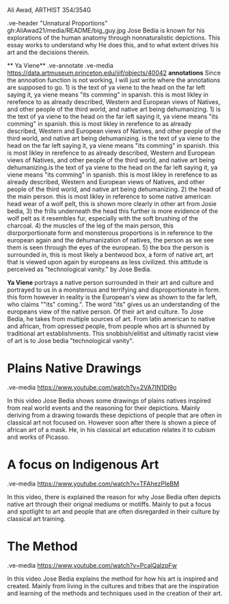 Ali Awad, ARTHIST 354/354G

.ve-header "Unnatural Proportions" gh:AliAwad21/media/README/big_guy.jpg
 Jose Bedia is known for his explorations of the human anatomy through nonnaturalistic depictions. This essay works to understand why He does this, and to what extent drives his art and the decisions therein. 
 
** Ya Viene**
.ve-annotate
.ve-media https://data.artmuseum.princeton.edu/iiif/objects/40042
**annotations**
 Since the annoation function is not working, I will just write where the annotations are supposed to go. 1) is the text of ya viene to the head on the far left saying it, ya viene means "its comming" in spanish. this is most likley in rerefence to as already described, Western and European views of Natives, and other people of the third world, and native art being dehumanizing. 1) is the text of ya viene to the head on the far left saying it, ya viene means "its comming" in spanish. this is most likley in rerefence to as already described, Western and European views of Natives, and other people of the third world, and native art being dehumanizing. is the text of ya viene to the head on the far left saying it, ya viene means "its comming" in spanish. this is most likley in rerefence to as already described, Western and European views of Natives, and other people of the third world, and native art being dehumanizing.is the text of ya viene to the head on the far left saying it, ya viene means "its comming" in spanish. this is most likley in rerefence to as already described, Western and European views of Natives, and other people of the third world, and native art being dehumanizing. 2) the head of the main person. this is most likley in reference to some native american head wear of a wolf pelt, this is shown more clearly in other art from Josie bedia, 3) the frills underneath the head this further is more evidence of the wolf pelt as it resembles fur, especially with the soft brushing of the charcoal. 4) the muscles of the leg of the main person, this disrporportionate form and monsterous proportions is in reference to the european again and the dehumanization of natives, the person as we see them is seen through the eyes of the european. 5) the box the person is surrounded in, this is most likely a bentwood box, a form of native art, art that is viewed upon again by europeans as less civilized. this attitude is perceived as "technological vanity." by Jose Bedia.

**Ya Viene** portrays a native person surrounded in their art and culture and portrayed to us in a monsterous and terrifying and disproportionate in form. this form however in reality is the European's view as shown to the far left, who claims ""its" coming.". The word "its" gives us an understanding of the europeans view of the native person. Of their art and culture. To Jose Bedia, he takes from multiple sources of art. From latin american to native and african, from opressed people, from people whos art is shunned by traditional art establishments. This snobbish/elitist and ultimatly racist view of art is to Jose bedia "technological vanity". 

# Plains Native Drawings
.ve-media https://www.youtube.com/watch?v=2VA7IN1DI9o

In this video Jose Bedia shows some drawings of plains natives inspired from real world events and the reasoning for their depictions. Mainly deriving from a drawing towards these depictions of people that are often in classical art not focused on. However soon after there is shown a piece of african art of a mask. He, in his classical art education relates it to cubism and works of Picasso.

# A focus on Indigenous Art
.ve-media https://www.youtube.com/watch?v=TFAhezPIeBM

In this video, there is explained the reason for why Jose Bedia often depicts native art through their orignal mediums or motiffs. Mainly to put a focus and spotlight to art and people that are often disregarded in their culture by classical art training. 

# The Method
.ve-media https://www.youtube.com/watch?v=PcalQaIzpFw

In this video Jose Bedia explains the method for how his art is inspired and created. Mainly from living in the cultures and tribes that are the inspiration and learning of the methods and techniques used in the creation of their art. 